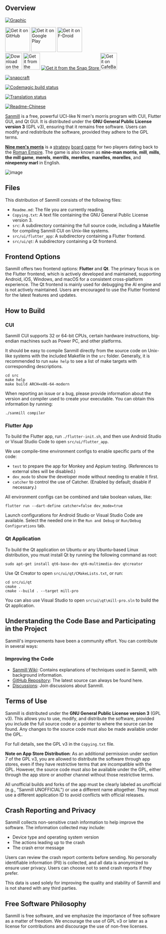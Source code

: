 ## Overview

[![Graphic](fastlane/metadata/android/en-US/images/featureGraphic.png)](https://www.youtube.com/channel/UCbGKXwhh1DkuINyZw05kyHw/featured)

<a href="https://github.com/calcitem/Sanmill/actions/workflows/flutter.yml?query=branch%3Amaster+is%3Asuccess+event%3Apush" target="_blank">
<img src="src/ui/flutter_app/assets/badges/get-it-on-github.png" alt="Get it on GitHub" height="80"/></a>

<a href="https://play.google.com/store/apps/details?id=com.calcitem.sanmill" target="_blank">
<img src="https://play.google.com/intl/en_us/badges/images/generic/en-play-badge.png" alt="Get it on Google Play" height="80"/></a>

<a href="https://f-droid.org/packages/com.calcitem.sanmill/" target="_blank">
<img src="src/ui/flutter_app/assets/badges/get-it-on-fdroid.png" alt="Get it on F-Droid" height="80"/></a>

</br>

<a href="https://apps.apple.com/us/app/mill-n-mens-morris/id1662297339?itsct=apps_box_badge&amp;itscg=30200" target="_blank">
<img src="src/ui/flutter_app/assets/badges/download-on-the-app-store-en-us.svg" alt="Download on the App Store" height="54"/></a>

<a href="https://www.microsoft.com/en-us/p/mill-n-mens-morris/9nv3wz4zdtjh" target="_blank">
<img src="src/ui/flutter_app/assets/badges/git-it-from-microsoft-en-us.svg" alt="Get it from the Microsoft Store" height="54"/></a>

<a href="https://snapcraft.io/mill">
  <img alt="Get it from the Snap Store" src="https://snapcraft.io/static/images/badges/en/snap-store-black.svg" />
</a>

<a href="https://cafebazaar.ir/app/com.calcitem.sanmill" target="_blank">
<img src="src/ui/flutter_app/assets/badges/get-it-on-cafebazaar.png" alt="Get it on CafeBazaar" height="54"/></a>

[![snapcraft](https://snapcraft.io/mill/badge.svg)](https://snapcraft.io/mill)

[![Codemagic build status](https://api.codemagic.io/apps/5fafbd77605096975ff9d1ba/5fafbd77605096975ff9d1b9/status_badge.svg)](https://codemagic.io/apps/5fafbd77605096975ff9d1ba/5fafbd77605096975ff9d1b9/latest_build)

[![Translation status](https://hosted.weblate.org/widgets/sanmill/-/svg-badge.svg)](https://hosted.weblate.org/engage/sanmill/)

[![Readme-Chinese](https://img.shields.io/badge/README-简体中文-red.svg)](README-zh_CN.md)

[Sanmill](https://github.com/calcitem/Sanmill) is a free, powerful UCI-like N men's morris program with CUI, Flutter GUI, and Qt GUI. It is distributed under the **GNU General Public License version 3** (GPL v3), ensuring that it remains free software. Users can modify and redistribute the software, provided they adhere to the GPL terms.

[**Nine men's morris**](https://en.wikipedia.org/wiki/Nine_men%27s_morris) is a [strategy](https://en.wikipedia.org/wiki/Abstract_strategy_game) [board game](https://en.wikipedia.org/wiki/Board_games) for two players dating back to the [Roman Empire](https://en.wikipedia.org/wiki/Roman_Empire). The game is also known as **nine-man morris**, **mill**, **mills**, **the mill game**, **merels**, **merrills**, **merelles**, **marelles**, **morelles**, and **ninepenny marl** in English.

![image](https://github.com/calcitem/calcitem/raw/master/Sanmill/res/sanmill.gif)

## Files

This distribution of Sanmill consists of the following files:

* `Readme.md`: The file you are currently reading.
* `Copying.txt`: A text file containing the GNU General Public License version 3.
* `src`: A subdirectory containing the full source code, including a Makefile for compiling Sanmill CUI on Unix-like systems.
* `src/ui/flutter_app`: A subdirectory containing a Flutter frontend.
* `src/ui/qt`: A subdirectory containing a Qt frontend.

## Frontend Options

Sanmill offers two frontend options: **Flutter** and **Qt**. The primary focus is on the Flutter frontend, which is actively developed and maintained, supporting Android, iOS, Windows, and macOS for a consistent cross-platform experience. The Qt frontend is mainly used for debugging the AI engine and is not actively maintained. Users are encouraged to use the Flutter frontend for the latest features and updates.

## How to Build

### CUI

Sanmill CUI supports 32 or 64-bit CPUs, certain hardware instructions, big-endian machines such as Power PC, and other platforms.

It should be easy to compile Sanmill directly from the source code on Unix-like systems with the included Makefile in the `src` folder. Generally, it is recommended to run `make help` to see a list of make targets with corresponding descriptions.

```shell
cd src
make help
make build ARCH=x86-64-modern
```

When reporting an issue or a bug, please provide information about the version and compiler used to create your executable. You can obtain this information by running:

```shell
./sanmill compiler
```

### Flutter App

To build the Flutter app, run `./flutter-init.sh`, and then use Android Studio or Visual Studio Code to open `src/ui/flutter_app`.

We use compile-time environment configs to enable specific parts of the code:

* `test` to prepare the app for Monkey and Appium testing. (References to external sites will be disabled.)
* `dev_mode` to show the developer mode without needing to enable it first.
* `catcher` to control the use of Catcher. (Enabled by default; disable if necessary.)

All environment configs can be combined and take boolean values, like:

```shell
flutter run --dart-define catcher=false dev_mode=true
```

Launch configurations for Android Studio or Visual Studio Code are available. Select the needed one in the `Run and Debug` or `Run/Debug Configurations` tab.

### Qt Application

To build the Qt application on Ubuntu or any Ubuntu-based Linux distribution, you must install Qt by running the following command as root:

```shell
sudo apt-get install qt6-base-dev qt6-multimedia-dev qtcreator
```

Use Qt Creator to open `src/ui/qt/CMakeLists.txt`, or run:

```shell
cd src/ui/qt
cmake .
cmake --build . --target mill-pro
```

You can also use Visual Studio to open `src\ui\qt\mill-pro.sln` to build the Qt application.

## Understanding the Code Base and Participating in the Project

Sanmill's improvements have been a community effort. You can contribute in several ways:

### Improving the Code

* [Sanmill Wiki](https://github.com/calcitem/Sanmill/wiki): Contains explanations of techniques used in Sanmill, with background information.
* [GitHub Repository](https://github.com/calcitem/Sanmill): The latest source can always be found here.
* [Discussions](https://github.com/calcitem/Sanmill/discussions): Join discussions about Sanmill.

## Terms of Use

Sanmill is distributed under the **GNU General Public License version 3** (GPL v3). This allows you to use, modify, and distribute the software, provided you include the full source code or a pointer to where the source can be found. Any changes to the source code must also be made available under the GPL.

For full details, see the GPL v3 in the `Copying.txt` file.

**Note on App Store Distribution**: As an additional permission under section 7 of the GPL v3, you are allowed to distribute the software through app stores, even if they have restrictive terms that are incompatible with the GPL. However, the source code must also be available under the GPL, either through the app store or another channel without those restrictive terms.

All unofficial builds and forks of the app must be clearly labeled as unofficial (e.g., "Sanmill UNOFFICIAL") or use a different name altogether. They must use a different application ID to avoid conflicts with official releases.

## Crash Reporting and Privacy

Sanmill collects non-sensitive crash information to help improve the software. The information collected may include:

- Device type and operating system version
- The actions leading up to the crash
- The crash error message

Users can review the crash report contents before sending. No personally identifiable information (PII) is collected, and all data is anonymized to ensure user privacy. Users can choose not to send crash reports if they prefer.

This data is used solely for improving the quality and stability of Sanmill and is not shared with any third parties.

## Free Software Philosophy

Sanmill is free software, and we emphasize the importance of free software as a matter of freedom. We encourage the use of GPL v3 or later as a license for contributions and discourage the use of non-free licenses.

